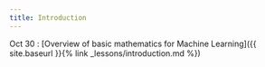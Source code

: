 ```yaml
---
title: Introduction
---
```


Oct 30
: [Overview of basic mathematics for Machine Learning]({{ site.baseurl }}{% link _lessons/introduction.md %})
